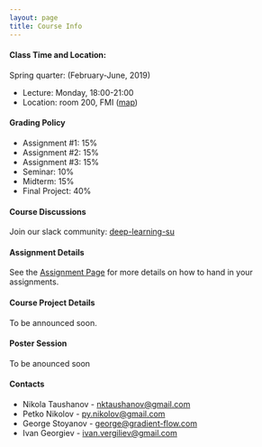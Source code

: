 ```yaml
---
layout: page
title: Course Info
---
```


#### Class Time and Location:
Spring quarter: (February-June, 2019)
- Lecture: Monday, 18:00-21:00
- Location: room 200, FMI ([map](https://www.google.bg/maps/place/Faculty+of+Mathematics+and+Informatics/@42.6743729,23.3282929,17z/data=!3m1!4b1!4m5!3m4!1s0x40aa85ac6b04a067:0x1c03d81bc96a6a96!8m2!3d42.6743729!4d23.3304816?hl=en))

#### Grading Policy
- Assignment #1: 15%
- Assignment #2: 15%
- Assignment #3: 15%
- Seminar: 10%
- Midterm: 15%
- Final Project: 40%

#### Course Discussions
Join our slack community: [deep-learning-su](https://join.slack.com/t/deep-learning-su/shared_invite/enQtNTU4OTI1NzY0NTMyLTM1Y2ExNTk3N2ZjZTllZjVkYjJlZDY0NDgwZDY0OWJhZGMxY2YzNWRmMzFkNDIyNWQ1MmY1ZGM0YjM0NzViZTQ)

#### Assignment Details
See the [Assignment Page](/../assignment-requirements) for more details on how to hand in your assignments.

#### Course Project Details
To be announced soon.

#### Poster Session
To be anounced soon

#### Contacts
- Nikola Taushanov - nktaushanov@gmail.com
- Petko Nikolov - py.nikolov@gmail.com
- George Stoyanov - george@gradient-flow.com
- Ivan Georgiev - ivan.vergiliev@gmail.com
